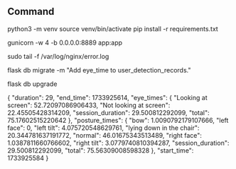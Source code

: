 ## Command

python3 -m venv 
source venv/bin/activate
pip install -r requirements.txt



gunicorn -w 4 -b 0.0.0.0:8889 app:app

sudo tail -f /var/log/nginx/error.log

flask db migrate -m "Add eye_time to user_detection_records."


flask db upgrade


{
  "duration": 29,
  "end_time": 1733925614,
  "eye_times": {
    "Looking at screen": 52.72097086906433,
    "Not looking at screen": 22.45505428314209,
    "session_duration": 29.500812292099,
    "total": 75.17602515220642
  },
  "posture_times": {
    "bow": 1.0090792179107666,
    "left face": 0,
    "left tilt": 4.075720548629761,
    "lying down in the chair": 20.344781637191772,
    "normal": 46.01675343513489,
    "right face": 1.0387811660766602,
    "right tilt": 3.0779740810394287,
    "session_duration": 29.500812292099,
    "total": 75.56309008598328
  },
  "start_time": 1733925584
}
